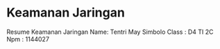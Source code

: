 # Keamanan Jaringan
Resume Keamanan Jaringan
Name: Tentri May Simbolo
Class : D4 TI 2C
Npm : 1144027
